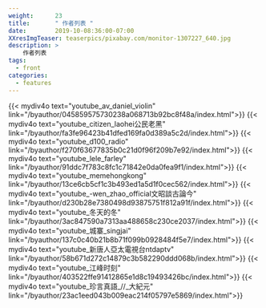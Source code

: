 ```yaml
---
weight:      23
title:       " 作者列表 "
date:        2019-10-08:36:00-07:00
XXresImgTeaser: teaserpics/pixabay.com/monitor-1307227_640.jpg
description: >
    作者列表
tags:
  - front
categories:
  - features
---
```


{{< mydiv4o text="youtube_av_daniel_violin" link="/byauthor/045859575730238a068713b92bc8f48a/index.html">}}
{{< mydiv4o text="youtube_citizen_laohei公民老黑" link="/byauthor/fa3fe96423b41dfed169fa0d389a5c2d/index.html">}}
{{< mydiv4o text="youtube_d100_radio" link="/byauthor/f270f63677835b0c21d0f96f209b7e92/index.html">}}
{{< mydiv4o text="youtube_lele_farley" link="/byauthor/91ddc7f783c8fc1c71842e0da0fea9f1/index.html">}}
{{< mydiv4o text="youtube_memehongkong" link="/byauthor/13ce6cb5cf1c3b493ed1a5d1f0cec562/index.html">}}
{{< mydiv4o text="youtube_-wen_zhao_official文昭談古論今" link="/byauthor/d230b28e7380498d93875751f812a91f/index.html">}}
{{< mydiv4o text="youtube_冬天的冬" link="/byauthor/3ac847590a7313aa488658c230ce2037/index.html">}}
{{< mydiv4o text="youtube_城寨_singjai" link="/byauthor/137c0c40b21b8b71f099b0928484f5e7/index.html">}}
{{< mydiv4o text="youtube_新唐人亞太電視台ntdaptv" link="/byauthor/58b671d272c14879c3b582290ddd068b/index.html">}}
{{< mydiv4o text="youtube_江峰时刻" link="/byauthor/403522ffe91412865e1d8c19493426bc/index.html">}}
{{< mydiv4o text="youtube_珍言真語_//_大紀元" link="/byauthor/23ac1eed043b009eac214f05797e5869/index.html">}}

